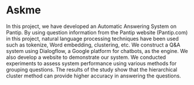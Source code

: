 # Askme
In this project, we have developed an Automatic Answering System on Pantip. By using question information from the Pantip website (Pantip.com) in this project, natural language processing techniques have been used such as tokenize, Word embedding, clustering, etc. We construct a Q&amp;A system using Dialogflow, a Google platform for chatbots, as the engine. We also develop a website to demonstrate our system. We conducted experiments to assess system performance using various methods for grouping questions. The results of the study show that the hierarchical cluster method can provide higher accuracy in answering the questions.
